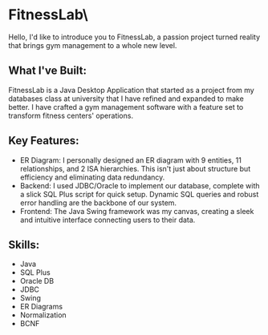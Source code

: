 # FitnessLab\

Hello, I'd like to introduce you to FitnessLab, a passion project turned reality that brings gym management to a whole new level.

## What I've Built:
FitnessLab is a Java Desktop Application that started as a project from my databases class at university that I have refined and expanded to make better. I have crafted a gym management software with a feature set to transform fitness centers' operations.

## Key Features:

- ER Diagram: I personally designed an ER diagram with 9 entities, 11 relationships, and 2 ISA hierarchies. This isn't just about structure but efficiency and eliminating data redundancy.
- Backend: I used JDBC/Oracle to implement our database, complete with a slick SQL Plus script for quick setup. Dynamic SQL queries and robust error handling are the backbone of our system.
- Frontend: The Java Swing framework was my canvas, creating a sleek and intuitive interface connecting users to their data.

## Skills:
- Java
- SQL Plus
- Oracle DB
- JDBC
- Swing
- ER Diagrams
- Normalization
- BCNF
